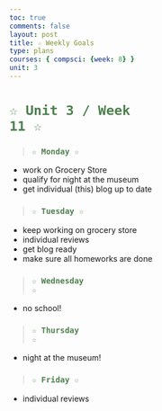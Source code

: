 ```yaml
---
toc: true
comments: false
layout: post
title: ☆ Weekly Goals
type: plans
courses: { compsci: {week: 8} }
unit: 3
---
```


# <code style="color: #4e804f">☆ Unit 3 / Week 11 ☆</code>

> ### <code style="color:#4e804f;">☆ Monday ☆</code>
- work on Grocery Store
- qualify for night at the museum
- get individual (this) blog up to date

> ### <code style="color:#4e804f;">☆ Tuesday ☆</code>
- keep working on grocery store
- individual reviews
- get blog ready
- make sure all homeworks are done

> ### <code style="color:#4e804f;">☆ Wednesday ☆</code>
- no school!

> ### <code style="color:#4e804f;">☆ Thursday ☆</code>
- night at the museum!

> ### <code style="color:#4e804f;">☆ Friday ☆</code>
-  individual reviews